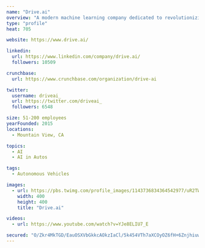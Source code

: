 ```yaml
---
name: "Drive.ai"
overview: "A modern machine learning company dedicated to revolutionizing diagnostic healthcare"
type: "profile"
heat: 705

website: https://www.drive.ai/

linkedin:
  url: https://www.linkedin.com/company/drive.ai/
  followers: 10509

crunchbase:
  url: https://www.crunchbase.com/organization/drive-ai

twitter:
  username: driveai_
  url: https://twitter.com/driveai_
  followers: 6548

size: 51-200 employees
yearFounded: 2015
locations:
  - Mountain View, CA

topics:
  - AI
  - AI in Autos

tags:
  - Autonomous Vehicles

images:
  - url: https://pbs.twimg.com/profile_images/1143736834364542977/uR2TWmI6_400x400.png
    width: 400
    height: 400
    title: "Drive.ai"

videos:
  - url: https://www.youtube.com/watch?v=YJe8ELIU7_E

secured: "O/Zkr4MkTGD/EauOSXVbGkkcAOkzIaCl/5k454VTh7aXCOyOZ6fH+6ZnjhiuwjGgZPU9s2VYXIyaGtowDBO+pPXm3mi+LmSf6RtYZCZc/rYw821wubdFwDZEzhb9Pz2MuWO15ASv1l0R5JQmM2q5kRsRfv7cVkqVyGcEaE71uPvivH5E41GuHpBM44wYP9TIsBDcAXXnalOgtNQKbJ8y/v/DhqeiyGJXMWJv5QcwQApCs7nUEQwv78lgjqDGKk+4ERGf5Mr8T2gmMTH13qWtGw==;aE8tCrXibZShLozdvqNkJA=="
---
```


